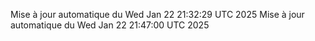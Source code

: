 Mise à jour automatique du Wed Jan 22 21:32:29 UTC 2025
Mise à jour automatique du Wed Jan 22 21:47:00 UTC 2025
